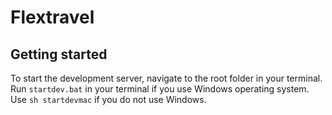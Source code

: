 # Flextravel

## Getting started

To start the development server, navigate to the root folder in your terminal. Run `startdev.bat` in your terminal if you use Windows operating system. Use `sh startdevmac` if you do not use Windows.
